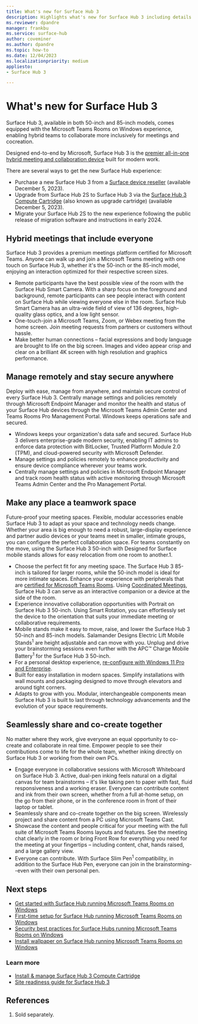 ```yaml
---
title: What's new for Surface Hub 3
description: Highlights what's new for Surface Hub 3 including details about the Microsoft Teams Rooms on Windows experience.
ms.reviewer: dpandre
manager: frankbu
ms.service: surface-hub
author: coveminer
ms.author: dpandre
ms.topic: how-to
ms.date: 12/04/2023
ms.localizationpriority: medium
appliesto:
- Surface Hub 3

---
```


# What's new for Surface Hub 3

Surface Hub 3, available in both 50-inch and 85-inch models, comes equipped with the Microsoft Teams Rooms on Windows experience, enabling hybrid teams to collaborate more inclusively for meetings and cocreation.

Designed end-to-end by Microsoft, Surface Hub 3 is the [premier all-in-one hybrid meeting and collaboration device](https://www.youtube.com/watch?v=VHxasUd908k&t=1s) built for modern work.

There are several ways to get the new Surface Hub experience:

- Purchase a new Surface Hub 3 from a [Surface device reseller](https://www.microsoft.com/surface/business/where-to-buy-microsoft-surface#DEVICESRESELLERS) (available December 5, 2023).
- Upgrade from Surface Hub 2S to Surface Hub 3 via the [Surface Hub 3 Compute Cartridge](surface-hub-3-pack-faq.md) (also known as upgrade cartridge) (available December 5, 2023).
- Migrate your Surface Hub 2S to the new experience following the public release of migration software and instructions in early 2024.

## Hybrid meetings that include everyone

Surface Hub 3 provides a premium meetings platform certified for Microsoft Teams. Anyone can walk up and join a Microsoft Teams meeting with one touch on Surface Hub 3, whether it's the 50-inch or the 85-inch model, enjoying an interaction optimized for their respective screen sizes.

- Remote participants have the best possible view of the room with the Surface Hub Smart Camera. With a sharp focus on the foreground and background, remote participants can see people interact with content on Surface Hub while viewing everyone else in the room. Surface Hub Smart Camera has an ultra-wide field of view of 136 degrees, high-quality glass optics, and a low light sensor.
- One-touch-join a Microsoft Teams, Zoom, or Webex meeting from the home screen. Join meeting requests from partners or customers without hassle.
- Make better human connections – facial expressions and body language are brought to life on the big screen. Images and video appear crisp and clear on a brilliant 4K screen with high resolution and graphics performance.  

## Manage remotely and stay secure anywhere

Deploy with ease, manage from anywhere, and maintain secure control of every Surface Hub 3. Centrally manage settings and policies remotely through Microsoft Endpoint Manager and monitor the health and status of your Surface Hub devices through the Microsoft Teams Admin Center and Teams Rooms Pro Management Portal. Windows keeps operations safe and secured.

- Windows keeps your organization's data safe and secured. Surface Hub 3 delivers enterprise-grade modern security, enabling IT admins to enforce data protection with BitLocker, Trusted Platform Module 2.0 (TPM), and cloud-powered security with Microsoft Defender.
- Manage settings and policies remotely to enhance productivity and ensure device compliance wherever your teams work. 
- Centrally manage settings and policies in Microsoft Endpoint Manager and track room health status with active monitoring through Microsoft Teams Admin Center and the Pro Management Portal.

## Make any place a teamwork space

Future-proof your meeting spaces. Flexible, modular accessories enable Surface Hub 3 to adapt as your space and technology needs change. Whether your area is big enough to need a robust, large-display experience and partner audio devices or your teams meet in smaller, intimate groups, you can configure the perfect collaboration space. For teams constantly on the move, using the Surface Hub 3 50-inch with Designed for Surface mobile stands allows for easy relocation from one room to another.1.</sup>

- Choose the perfect fit for any meeting space. The Surface Hub 3 85-inch is tailored for larger rooms, while the 50-inch model is ideal for more intimate spaces. Enhance your experience with peripherals that are [certified for Microsoft Teams Rooms](/microsoftteams/rooms/certified-hardware). Using  [Coordinated Meetings](/microsoftteams/rooms/coordinated-meetings), Surface Hub 3 can serve as an interactive companion or a device at the side of the room.
- Experience innovative collaboration opportunities with Portrait on Surface Hub 3 50-inch. Using Smart Rotation, you can effortlessly set the device to the orientation that suits your immediate meeting or collaborative requirements.
- Mobile stands make it easy to move, raise, and lower the Surface Hub 3 50-inch and 85-inch models. Salamander Designs Electric Lift Mobile Stands<sup>1</sup> are height adjustable and can move with you. Unplug and drive your brainstorming sessions even further with the APC™ Charge Mobile Battery<sup>1</sup> for the Surface Hub 3 50-inch.
- For a personal desktop experience, [re-configure with Windows 11 Pro and Enterprise](surface-hub-2s-migrate-os.md).
- Built for easy installation in modern spaces. Simplify installations with wall mounts and packaging designed to move through elevators and around tight corners.
- Adapts to grow with you. Modular, interchangeable components mean Surface Hub 3 is built to last through technology advancements and the evolution of your space requirements.

## Seamlessly share and co-create together

No matter where they work, give everyone an equal opportunity to co-create and collaborate in real time. Empower people to see their contributions come to life for the whole team, whether inking directly on Surface Hub 3 or working from their own PCs.

- Engage everyone in collaborative sessions with Microsoft Whiteboard on Surface Hub 3. Active, dual-pen inking feels natural on a digital canvas for team brainstorms – it's like taking pen to paper with fast, fluid responsiveness and a working eraser. Everyone can contribute content and ink from their own screen, whether from a full at-home setup, on the go from their phone, or in the conference room in front of their laptop or tablet.
- Seamlessly share and co-create together on the big screen. Wirelessly project and share content from a PC using Microsoft Teams Cast.
- Showcase the content and people critical for your meeting with the full suite of Microsoft Teams Rooms layouts and features. See the meeting chat clearly in the room or bring Front Row for everything you need for the meeting at your fingertips – including content, chat, hands raised, and a large gallery view.
- Everyone can contribute. With Surface Slim Pen<sup>1</sup> compatibility, in addition to the Surface Hub Pen, everyone can join in the brainstorming--even with their own personal pen.

## Next steps

- [Get started with Surface Hub running Microsoft Teams Rooms on Windows](surface-hub-3-get-started.md)
- [First-time setup for Surface Hub running Microsoft Teams Rooms on Windows](first-run-program-surface-hub-3.md)
- [Security best practices for Surface Hubs running Microsoft Teams Rooms on Windows](surface-hub-3-security.md)
- [Install wallpaper on Surface Hub running Microsoft Teams Rooms on Windows](install-wallpaper-surface-hub.md)

### Learn more

- [Install & manage Surface Hub 3 Compute Cartridge](install-manage-surface-hub-3-compute-cartridge.md)
- [Site readiness guide for Surface Hub 3](surface-hub-3-site-readiness-guide.md)

## References

1. Sold separately.